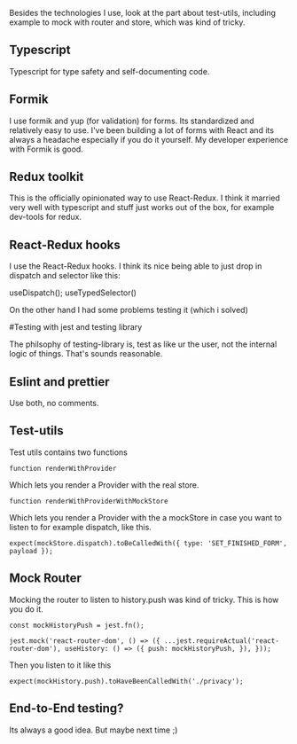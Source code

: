 Besides the technologies I use, look at the part about 
test-utils, including example to mock with router and store, which was kind of tricky.

## Typescript

Typescript for type safety and self-documenting code.

## Formik

I use formik and yup (for validation) for forms. 
Its standardized and relatively easy to use.
I've been building a lot of forms with React and its always a headache especially
if you do it yourself.
My developer experience with Formik is good.

## Redux toolkit

This is the officially opinionated way to use React-Redux. 
I think it married very well with typescript and 
stuff just works out of the box, for example dev-tools for redux.

## React-Redux hooks

I use the React-Redux hooks. 
I think its nice being able to just drop in dispatch and selector like this:

useDispatch();
useTypedSelector()

On the other hand I had some problems testing it (which i solved)

#Testing with jest and testing library

The philsophy of testing-library is, test as like ur the user, not the internal logic of things.
That's sounds reasonable.

## Eslint and prettier

Use both, no comments.

## Test-utils

Test utils contains two functions 

`function renderWithProvider`

Which lets you render a Provider with the real store.

`function renderWithProviderWithMockStore`

Which lets you render a Provider with the a mockStore in case you want to listen
to for example dispatch, like this.

`expect(mockStore.dispatch).toBeCalledWith({ type: 'SET_FINISHED_FORM', payload });`

## Mock Router

Mocking the router to listen to history.push was kind of tricky. 
This is how you do it.

`const mockHistoryPush = jest.fn();`

`jest.mock('react-router-dom', () => ({
  ...jest.requireActual('react-router-dom'),
  useHistory: () => ({
    push: mockHistoryPush,
  }),
}));`

Then you listen to it like this 

`expect(mockHistory.push).toHaveBeenCalledWith('./privacy');`

## End-to-End testing?

Its always a good idea. But maybe next time ;)